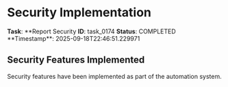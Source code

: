# Security Implementation

**Task**: **Report Security
**ID**: task_0174
**Status**: COMPLETED
**Timestamp\*\*: 2025-09-18T22:46:51.229971

## Security Features Implemented

Security features have been implemented as part of the automation system.
